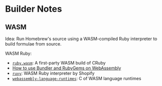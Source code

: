 # Builder Notes

## WASM

Idea: Run Homebrew's source using a WASM-compiled Ruby interpreter to build formulae from source.

WASM Ruby:

- [`ruby.wasm`](https://github.com/ruby/ruby.wasm): A first-party WASM build of CRuby
- [How to use Bundler and RubyGems on WebAssembly](https://gist.github.com/kateinoigakukun/5caf3b83b2732b1653e91b0e75ce3390)
- [`ruvy`](https://github.com/Shopify/ruvy): WASM Ruby interpreter by Shopify
- [`webassembly-language-runtimes`](https://github.com/vmware-labs/webassembly-language-runtimes): C of WASM language runtimes

